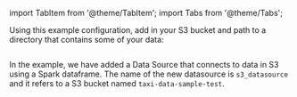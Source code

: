import TabItem from '@theme/TabItem';
import Tabs from '@theme/Tabs';

Using this example configuration, add in your S3 bucket and path to a directory that contains some of your data:

```python name="version-0.17.23 docs/docusaurus/versioned_docs/version-0.17.23/snippets/aws_cloud_storage_spark.py add_s3_datasource"
```

In the example, we have added a Data Source that connects to data in S3 using a Spark dataframe. The name of
the new datasource is ``s3_datasource`` and it refers to a S3 bucket named ``taxi-data-sample-test``.

